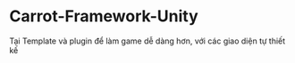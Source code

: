 # Carrot-Framework-Unity
Tại Template và plugin để làm game dễ dàng hơn, với các giao diện tự thiết kế

